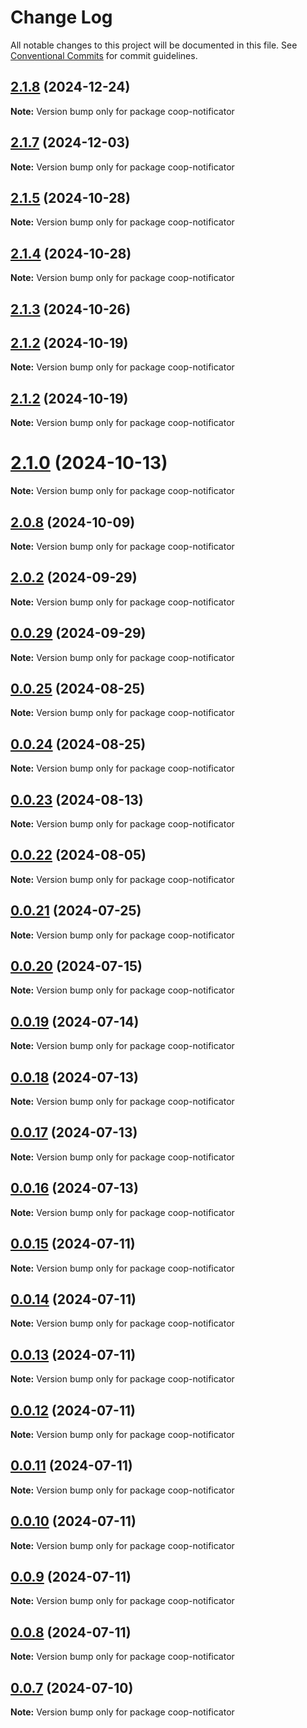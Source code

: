 # Change Log

All notable changes to this project will be documented in this file.
See [Conventional Commits](https://conventionalcommits.org) for commit guidelines.

## [2.1.8](https://github.com/copenomics/coop-notificator/compare/v2.1.6...v2.1.8) (2024-12-24)

**Note:** Version bump only for package coop-notificator





## [2.1.7](https://github.com/copenomics/coop-notificator/compare/v2.1.6...v2.1.7) (2024-12-03)

**Note:** Version bump only for package coop-notificator





## [2.1.5](https://github.com/copenomics/coop-notificator/compare/v2.1.4...v2.1.5) (2024-10-28)

**Note:** Version bump only for package coop-notificator





## [2.1.4](https://github.com/copenomics/coop-notificator/compare/v2.1.4-alpha.2...v2.1.4) (2024-10-28)

**Note:** Version bump only for package coop-notificator





## [2.1.3](https://github.com/copenomics/coop-notificator/compare/v2.1.2-alpha.10...v2.1.3) (2024-10-26)



## [2.1.2](https://github.com/copenomics/coop-notificator/compare/v2.1.1...v2.1.2) (2024-10-19)

**Note:** Version bump only for package coop-notificator





## [2.1.2](https://github.com/copenomics/coop-notificator/compare/v2.1.1...v2.1.2) (2024-10-19)

**Note:** Version bump only for package coop-notificator





# [2.1.0](https://github.com/copenomics/coop-notificator/compare/v2.0.10-alpha.3...v2.1.0) (2024-10-13)

**Note:** Version bump only for package coop-notificator





## [2.0.8](https://github.com/copenomics/coop-notificator/compare/v2.0.7...v2.0.8) (2024-10-09)

**Note:** Version bump only for package coop-notificator





## [2.0.2](https://github.com/copenomics/coop-notificator/compare/v2.0.2-alpha.1...v2.0.2) (2024-09-29)

**Note:** Version bump only for package coop-notificator





## [0.0.29](https://github.com/copenomics/coop-notificator/compare/coop-notificator@0.0.29-alpha.3...coop-notificator@0.0.29) (2024-09-29)

**Note:** Version bump only for package coop-notificator





## [0.0.25](https://github.com/copenomics/coop-notificator/compare/coop-notificator@0.0.24...coop-notificator@0.0.25) (2024-08-25)

**Note:** Version bump only for package coop-notificator





## [0.0.24](https://github.com/copenomics/coop-notificator/compare/coop-notificator@0.0.24-alpha.1...coop-notificator@0.0.24) (2024-08-25)

**Note:** Version bump only for package coop-notificator





## [0.0.23](https://github.com/copenomics/coop-notificator/compare/coop-notificator@0.0.22...coop-notificator@0.0.23) (2024-08-13)

**Note:** Version bump only for package coop-notificator





## [0.0.22](https://github.com/copenomics/coop-notificator/compare/coop-notificator@0.0.22-alpha.0...coop-notificator@0.0.22) (2024-08-05)

**Note:** Version bump only for package coop-notificator





## [0.0.21](https://github.com/copenomics/coop-notificator/compare/coop-notificator@0.0.21-alpha.3...coop-notificator@0.0.21) (2024-07-25)

**Note:** Version bump only for package coop-notificator





## [0.0.20](https://github.com/copenomics/coop-notificator/compare/coop-notificator@0.0.20-alpha.1...coop-notificator@0.0.20) (2024-07-15)

**Note:** Version bump only for package coop-notificator





## [0.0.19](https://github.com/copenomics/coop-notificator/compare/coop-notificator@0.0.19-alpha.0...coop-notificator@0.0.19) (2024-07-14)

**Note:** Version bump only for package coop-notificator





## [0.0.18](https://github.com/copenomics/coop-notificator/compare/coop-notificator@0.0.18-alpha.0...coop-notificator@0.0.18) (2024-07-13)

**Note:** Version bump only for package coop-notificator





## [0.0.17](https://github.com/copenomics/coop-notificator/compare/coop-notificator@0.0.17-alpha.1...coop-notificator@0.0.17) (2024-07-13)

**Note:** Version bump only for package coop-notificator





## [0.0.16](https://github.com/copenomics/coop-notificator/compare/coop-notificator@0.0.16-testnet.1...coop-notificator@0.0.16) (2024-07-13)

**Note:** Version bump only for package coop-notificator





## [0.0.15](https://github.com/copenomics/coop-notificator/compare/coop-notificator@0.0.15-testnet.0...coop-notificator@0.0.15) (2024-07-11)

**Note:** Version bump only for package coop-notificator





## [0.0.14](https://github.com/copenomics/coop-notificator/compare/coop-notificator@0.0.14-testnet.0...coop-notificator@0.0.14) (2024-07-11)

**Note:** Version bump only for package coop-notificator





## [0.0.13](https://github.com/copenomics/coop-notificator/compare/coop-notificator@0.0.13-testnet.0...coop-notificator@0.0.13) (2024-07-11)

**Note:** Version bump only for package coop-notificator





## [0.0.12](https://github.com/copenomics/coop-notificator/compare/coop-notificator@0.0.12-testnet.3...coop-notificator@0.0.12) (2024-07-11)

**Note:** Version bump only for package coop-notificator





## [0.0.11](https://github.com/copenomics/coop-notificator/compare/coop-notificator@0.0.11-testnet.0...coop-notificator@0.0.11) (2024-07-11)

**Note:** Version bump only for package coop-notificator





## [0.0.10](https://github.com/copenomics/coop-notificator/compare/coop-notificator@0.0.10-testnet.0...coop-notificator@0.0.10) (2024-07-11)

**Note:** Version bump only for package coop-notificator





## [0.0.9](https://github.com/copenomics/coop-notificator/compare/coop-notificator@0.0.9-testnet.0...coop-notificator@0.0.9) (2024-07-11)

**Note:** Version bump only for package coop-notificator





## [0.0.8](https://github.com/copenomics/coop-notificator/compare/coop-notificator@0.0.8-testnet.6...coop-notificator@0.0.8) (2024-07-11)

**Note:** Version bump only for package coop-notificator





## [0.0.7](https://github.com/copenomics/coop-notificator/compare/coop-notificator@0.0.7-testnet.0...coop-notificator@0.0.7) (2024-07-10)

**Note:** Version bump only for package coop-notificator
